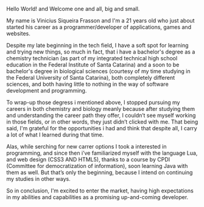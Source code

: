 Hello World! and Welcome one and all, big and small.

My name is Vinicius Siqueira Frasson and I'm a 21 years old who just about started his career as a programmer/developer of applications, games and websites.

Despite my late beginning in the tech field, I have a soft spot for learning and trying new things, so much in fact, 
that i have a bachelor's degree as a chemistry technician (as part of my integrated technical high school education in the Federal Institute of Santa Catarina) 
and a soon to be bachelor's degree in biological sciences (courtesy of my time studying in the Federal University of Santa Catarina), 
both completely different sciences, and both having little to nothing in the way of software development and programming.

To wrap-up those degress i mentioned above, I stopped pursuing my careers in both chemistry and biology meanly because after studying them and understanding the career path they offer,
I couldn’t see myself working in those fields, or in other words, they just didn’t clicked with me. 
That being said, I'm grateful for the opportunities i had and think that despite all, I carry a lot of what I learned during that time.

Alas, while serching for new carrer options I took a interested in programming, and since then i’ve familiarized myself with the language Lua, and web design (CSS3 AND HTML5), 
thanks to a course by CPDI (Committee for democratization of information), soon learning Java with them as well. 
But that’s only the beginning, because I intend on continuing my studies in other ways.

So in conclusion, I'm excited to enter the market, having high expectations in my abilities and capabilities as a promising up-and-coming developer.
